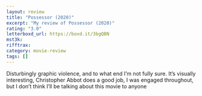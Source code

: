```yaml
---
layout: review
title: "Possessor (2020)"
excerpt: "My review of Possessor (2020)"
rating: "3.0"
letterboxd_url: https://boxd.it/3bgQBN
mst3k:
rifftrax:
category: movie-review
tags: []
---
```


Disturbingly graphic violence, and to what end I’m not fully sure. It’s visually interesting, Christopher Abbot does a good job, I was engaged throughout, but I don’t think I’ll be talking about this movie to anyone
